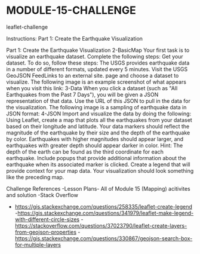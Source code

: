 # MODULE-15-CHALLENGE
leaflet-challenge

Instructions:
Part 1: Create the Earthquake Visualization


Part 1: Create the Earthquake Visualization
2-BasicMap
Your first task is to visualize an earthquake dataset. Complete the following steps:
Get your dataset. To do so, follow these steps:
The USGS provides earthquake data in a number of different formats, updated every 5 minutes. Visit the USGS GeoJSON FeedLinks to an external site. page and choose a dataset to visualize. The following image is an example screenshot of what appears when you visit this link:
3-Data
When you click a dataset (such as "All Earthquakes from the Past 7 Days"), you will be given a JSON representation of that data. Use the URL of this JSON to pull in the data for the visualization. The following image is a sampling of earthquake data in JSON format:
4-JSON
Import and visualize the data by doing the following:
Using Leaflet, create a map that plots all the earthquakes from your dataset based on their longitude and latitude.
Your data markers should reflect the magnitude of the earthquake by their size and the depth of the earthquake by color. Earthquakes with higher magnitudes should appear larger, and earthquakes with greater depth should appear darker in color.
Hint: The depth of the earth can be found as the third coordinate for each earthquake.
Include popups that provide additional information about the earthquake when its associated marker is clicked.
Create a legend that will provide context for your map data.
Your visualization should look something like the preceding map.


Challenge References
-Lesson Plans- All of Module 15 (Mapping) acitivites and solution
-Stack Overflow
  - https://gis.stackexchange.com/questions/258335/leaflet-create-legend
  -https://gis.stackexchange.com/questions/341979/leaflet-make-legend-with-different-circle-sizes
  -https://stackoverflow.com/questions/37023790/leaflet-create-layers-from-geojson-properties
  -https://gis.stackexchange.com/questions/330867/geojson-search-box-for-multiple-layers
